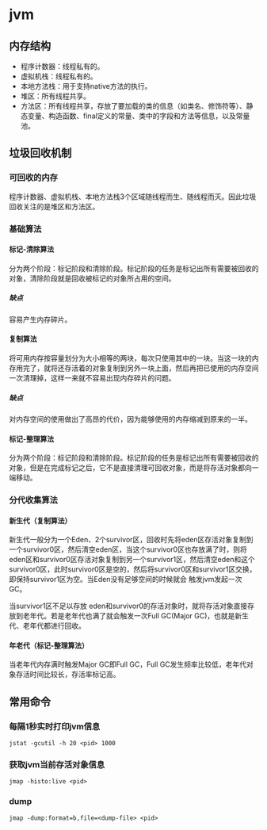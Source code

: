 # jvm

## 内存结构

+ 程序计数器：线程私有的。
+ 虚拟机栈：线程私有的。
+ 本地方法栈：用于支持native方法的执行。
+ 堆区：所有线程共享。
+ 方法区：所有线程共享，存放了要加载的类的信息（如类名、修饰符等）、静态变量、构造函数、final定义的常量、类中的字段和方法等信息，以及常量池。

## 垃圾回收机制

### 可回收的内存

程序计数器、虚拟机栈、本地方法栈3个区域随线程而生、随线程而灭。因此垃圾回收关注的是堆区和方法区。

### 基础算法

#### 标记-清除算法

分为两个阶段：标记阶段和清除阶段。标记阶段的任务是标记出所有需要被回收的对象，清除阶段就是回收被标记的对象所占用的空间。

##### 缺点

容易产生内存碎片。

#### 复制算法

将可用内存按容量划分为大小相等的两块，每次只使用其中的一块。当这一块的内存用完了，就将还存活着的对象复制到另外一块上面，然后再把已使用的内存空间一次清理掉，这样一来就不容易出现内存碎片的问题。

##### 缺点

对内存空间的使用做出了高昂的代价，因为能够使用的内存缩减到原来的一半。

#### 标记-整理算法

分为两个阶段：标记阶段和清除阶段。标记阶段的任务是标记出所有需要被回收的对象，但是在完成标记之后，它不是直接清理可回收对象，而是将存活对象都向一端移动。

### 分代收集算法

#### 新生代（复制算法）

新生代一般分为一个Eden、2个survivor区，回收时先将eden区存活对象复制到一个survivor0区，然后清空eden区，当这个survivor0区也存放满了时，则将eden区和survivor0区存活对象复制到另一个survivor1区，然后清空eden和这个survivor0区，此时survivor0区是空的，然后将survivor0区和survivor1区交换，即保持survivor1区为空。当Eden没有足够空间的时候就会 触发jvm发起一次GC。

当survivor1区不足以存放 eden和survivor0的存活对象时，就将存活对象直接存放到老年代。若是老年代也满了就会触发一次Full GC(Major GC)，也就是新生代、老年代都进行回收。

#### 年老代（标记-整理算法）

当老年代内存满时触发Major GC即Full GC，Full GC发生频率比较低，老年代对象存活时间比较长，存活率标记高。

## 常用命令

### 每隔1秒实时打印jvm信息

```
jstat -gcutil -h 20 <pid> 1000
```

### 获取jvm当前存活对象信息

```
jmap -histo:live <pid>
```

### dump

```
jmap -dump:format=b,file=<dump-file> <pid>
```